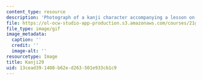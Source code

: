 ```yaml
---
content_type: resource
description: 'Photograph of a kanji character accompanying a lesson on Japanese. '
file: https://ol-ocw-studio-app-production.s3.amazonaws.com/courses/21g-504-japanese-iv-spring-2009/13cead391408b62ed263501e933cb1c9_Kanji29.gif
file_type: image/gif
image_metadata:
  caption: ''
  credit: ''
  image-alt: ''
resourcetype: Image
title: Kanji29
uid: 13cead39-1408-b62e-d263-501e933cb1c9
---
```

